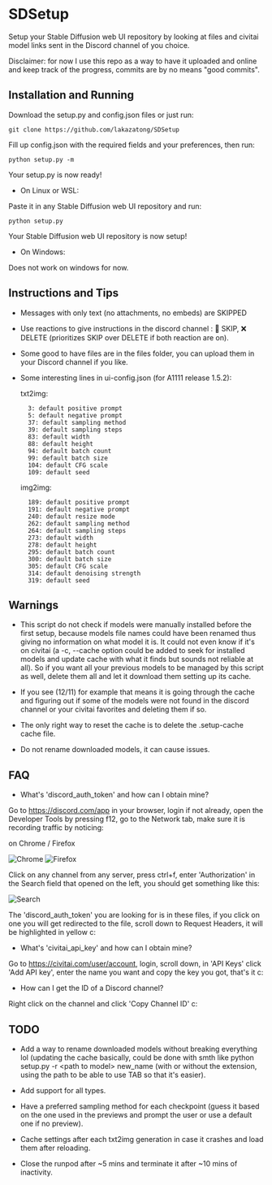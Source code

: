 # SDSetup

Setup your Stable Diffusion web UI repository by looking at files and civitai model links sent in the Discord channel of you choice.

Disclaimer: for now I use this repo as a way to have it uploaded and online and keep track of the progress, commits are by no means "good commits".
<!-- 
## Requirements

- A Stable Diffusion web UI repository (https://github.com/AUTOMATIC1111/stable-diffusion-webui)
- A Discord account (https://discord.com)
- A Civitai account (https://civitai.com) (optional) -->

## Installation and Running

Download the setup.py and config.json files or just run:
```
git clone https://github.com/lakazatong/SDSetup
```

Fill up config.json with the required fields and your preferences, then run:
```
python setup.py -m
```
Your setup.py is now ready!

* On Linux or WSL:

Paste it in any Stable Diffusion web UI repository and run:
```
python setup.py
```
Your Stable Diffusion web UI repository is now setup!

* On Windows:

Does not work on windows for now.

## Instructions and Tips

- Messages with only text (no attachments, no embeds) are SKIPPED

- Use reactions to give instructions in the discord channel : 🚫 SKIP, ❌ DELETE (prioritizes SKIP over DELETE if both reaction are on).

- Some good to have files are in the files folder, you can upload them in your Discord channel if you like.

- Some interesting lines in ui-config.json (for A1111 release 1.5.2):

	txt2img:
	
		3: default positive prompt
		5: default negative prompt
		37: default sampling method
		39: default sampling steps
		83: default width
		88: default height
		94: default batch count
		99: default batch size
		104: default CFG scale
		109: default seed

	img2img:

		189: default positive prompt
		191: default negative prompt
		240: default resize mode
		262: default sampling method
		264: default sampling steps
		273: default width
		278: default height
		295: default batch count
		300: default batch size
		305: default CFG scale
		314: default denoising strength
		319: default seed

## Warnings

- This script do not check if models were manually installed before the first setup, because models file names could have been renamed thus giving no information on what model it is. It could not even know if it's on civitai (a -c, --cache option could be added to seek for installed models and update cache with what it finds but sounds not reliable at all). So if you want all your previous models to be managed by this script as well, delete them all and let it download them setting up its cache.

- If you see (12/11) for example that means it is going through the cache and figuring out if some of the models were not found in the discord channel or your civitai favorites and deleting them if so.

- The only right way to reset the cache is to delete the .setup-cache cache file.

- Do not rename downloaded models, it can cause issues.

## FAQ

- What's 'discord_auth_token' and how can I obtain mine?

Go to https://discord.com/app in your browser, login if not already, open the Developer Tools by pressing f12, go to the Network tab, make sure it is recording traffic by noticing:

on Chrome / Firefox

![Chrome](https://cdn.discordapp.com/attachments/859861167484174369/1106801770556039290/2023-05-13_06-33-23.png)
![Firefox](https://cdn.discordapp.com/attachments/859861167484174369/1106801770291806248/2023-05-13_06-32-33.png)

Click on any channel from any server, press ctrl+f, enter 'Authorization' in the Search field that opened on the left, you should get something like this:

![Search](https://cdn.discordapp.com/attachments/859861167484174369/1106803436885905419/image.png)

The 'discord_auth_token' you are looking for is in these files, if you click on one you will get redirected to the file, scroll down to Request Headers, it will be highlighted in yellow c:

- What's 'civitai_api_key' and how can I obtain mine?

Go to https://civitai.com/user/account, login, scroll down, in 'API Keys' click 'Add API key', enter the name you want and copy the key you got, that's it c:

- How can I get the ID of a Discord channel?

Right click on the channel and click 'Copy Channel ID' c:

## TODO

- Add a way to rename downloaded models without breaking everything lol (updating the cache basically, could be done with smth like python setup.py -r \<path to model\> new_name (with or without the extension, using the path to be able to use TAB so that it's easier).

- Add support for all types.

- Have a preferred sampling method for each checkpoint (guess it based on the one used in the previews and prompt the user or use a default one if no preview).

- Cache settings after each txt2img generation in case it crashes and load them after reloading.

- Close the runpod after ~5 mins and terminate it after ~10 mins of inactivity.